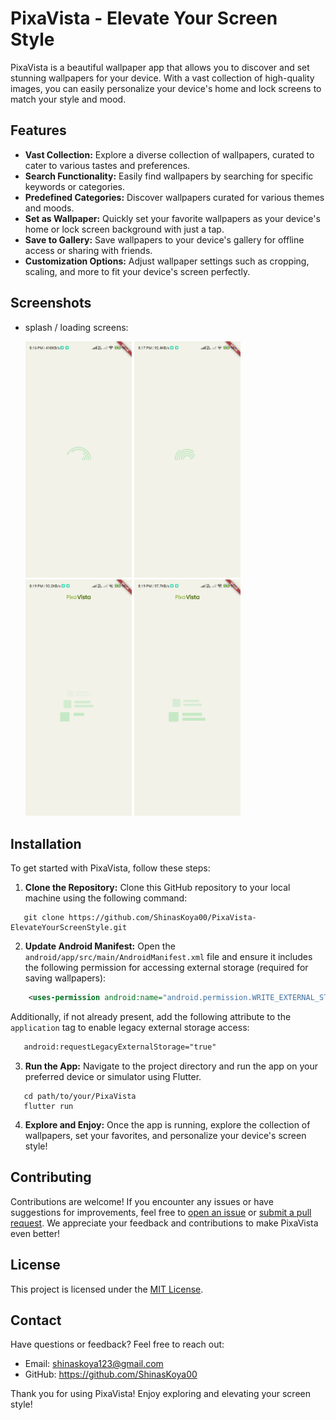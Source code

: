 # PixaVista - Elevate Your Screen Style

PixaVista is a beautiful wallpaper app that allows you to discover and set stunning wallpapers for your device. With a vast collection of high-quality images, you can easily personalize your device's home and lock screens to match your style and mood.

## Features

- **Vast Collection:** Explore a diverse collection of wallpapers, curated to cater to various tastes and preferences.
- **Search Functionality:** Easily find wallpapers by searching for specific keywords or categories.
- **Predefined Categories:** Discover wallpapers curated for various themes and moods.
- **Set as Wallpaper:** Quickly set your favorite wallpapers as your device's home or lock screen background with just a tap.
- **Save to Gallery:** Save wallpapers to your device's gallery for offline access or sharing with friends.
- **Customization Options:** Adjust wallpaper settings such as cropping, scaling, and more to fit your device's screen perfectly.

## Screenshots
- splash / loading screens:
  
  <img src="https://github.com/ShinasKoya00/PixaVista-ElevateYourScreenStyle/blob/master/assets/application_snapshots/splash_screen_1.jpg" width="170" /> <img src="https://github.com/ShinasKoya00/PixaVista-ElevateYourScreenStyle/blob/master/assets/application_snapshots/splash_screen_2.jpg" width="170" /> <img src="https://github.com/ShinasKoya00/PixaVista-ElevateYourScreenStyle/blob/master/assets/application_snapshots/loading_screen_1.jpg" width="170" /> <img src="https://github.com/ShinasKoya00/PixaVista-ElevateYourScreenStyle/blob/master/assets/application_snapshots/loading_screen_2.jpg" width="170" />

## Installation

To get started with PixaVista, follow these steps:

1. **Clone the Repository:** Clone this GitHub repository to your local machine using the following command:
```
   git clone https://github.com/ShinasKoya00/PixaVista-ElevateYourScreenStyle.git
```

2. **Update Android Manifest:** Open the `android/app/src/main/AndroidManifest.xml` file and ensure it includes the following permission for accessing external storage (required for saving wallpapers):
```xml
    <uses-permission android:name="android.permission.WRITE_EXTERNAL_STORAGE"/>
```

Additionally, if not already present, add the following attribute to the `application` tag to enable legacy external storage access:
```xml
   android:requestLegacyExternalStorage="true"
```

3. **Run the App:** Navigate to the project directory and run the app on your preferred device or simulator using Flutter.
```
   cd path/to/your/PixaVista
   flutter run
```

4. **Explore and Enjoy:** Once the app is running, explore the collection of wallpapers, set your favorites, and personalize your device's screen style!

## Contributing

Contributions are welcome! If you encounter any issues or have suggestions for improvements, feel free to [open an issue](https://github.com/your-username/pixavista/issues) or [submit a pull request](https://github.com/your-username/pixavista/pulls). We appreciate your feedback and contributions to make PixaVista even better!

## License

This project is licensed under the [MIT License](LICENSE).

## Contact

Have questions or feedback? Feel free to reach out:

- Email: shinaskoya123@gmail.com
- GitHub: https://github.com/ShinasKoya00

Thank you for using PixaVista! Enjoy exploring and elevating your screen style!

